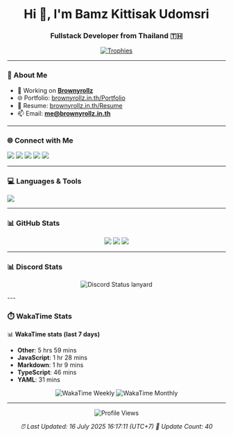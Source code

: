 <h1 align="center">Hi 👋, I'm Bamz Kittisak Udomsri</h1>
<h3 align="center">Fullstack Developer from Thailand 🇹🇭</h3>

<p align="center">
  <a href="https://github.com/ryo-ma/github-profile-trophy">
    <img src="https://github-profile-trophy.vercel.app/?username=brownyroll" alt="Trophies" />
  </a>
</p>

---

### 🔧 About Me

- 🔭 Working on [**Brownyrollz**](https://github.com/Brownyrollz)
- 🌐 Portfolio: [brownyrollz.in.th/Portfolio](https://Brownyrollz.in.th/Portfolio)
- 📄 Resume: [brownyrollz.in.th/Resume](https://Brownyrollz.in.th/Resume)
- 📫 Email: **me@brownyrollz.in.th**

---

### 🌐 Connect with Me

<p align="left">
  <a href="https://codepen.io/brownyroll" target="_blank"><img src="https://img.shields.io/badge/CodePen-000?style=for-the-badge&logo=codepen&logoColor=white" /></a>
  <a href="https://fb.com/brownyroll.bbamz" target="_blank"><img src="https://img.shields.io/badge/Facebook-1877F2?style=for-the-badge&logo=facebook&logoColor=white" /></a>
  <a href="https://instagram.com/brownyroll.darkalich" target="_blank"><img src="https://img.shields.io/badge/Instagram-E4405F?style=for-the-badge&logo=instagram&logoColor=white" /></a>
  <a href="https://www.youtube.com/c/brownyrollz" target="_blank"><img src="https://img.shields.io/badge/YouTube-FF0000?style=for-the-badge&logo=youtube&logoColor=white" /></a>
  <a href="https://discord.gg/yyJRFxTXGU" target="_blank"><img src="https://img.shields.io/badge/Discord-5865F2?style=for-the-badge&logo=discord&logoColor=white" /></a>
</p>

---

### 💻 Languages & Tools

<p align="left">
  <img src="https://skillicons.dev/icons?i=html,css,js,ts,react,nextjs,nodejs,vue,php,laravel,dotnet,django,tailwind,bootstrap,express,arduino,mysql,sqlite,mongodb,mariadb,mssql,nginx,docker,git,linux,figma,postman" />
</p>

---

### 📊 GitHub Stats

<p align="center">
  <img src="https://github-readme-stats.vercel.app/api?username=brownyroll&show_icons=true" />
  <img src="https://github-readme-stats.vercel.app/api/top-langs/?username=brownyroll&layout=compact" />
  <img src="https://github-readme-streak-stats.herokuapp.com/?user=brownyroll" />
</p>

---

### 📊 Discord Stats

<p align="center">
     <img alt='Discord Status lanyard' src='https://lanyard.cnrad.dev/api/280676963885121536' />
</p>
---

### ⏱️ WakaTime Stats

<p align="center">
    <!-- WakaTime stats section -->
    <!--START_SECTION:waka-->

📊 **WakaTime stats (last 7 days)**

- **Other**: 5 hrs 59 mins
- **JavaScript**: 1 hr 28 mins
- **Markdown**: 1 hr 9 mins
- **TypeScript**: 46 mins
- **YAML**: 31 mins
<!--END_SECTION:waka-->
</p>

<p align="center">
  <img src="https://wakatime.com/share/@896383b6-c21d-4862-8145-207435563b89/5d1d6236-fa4f-47c8-af3f-b3d4b786ba2f.svg" alt="WakaTime Weekly" />
  <img src="https://wakatime.com/share/@896383b6-c21d-4862-8145-207435563b89/6701309f-96d9-453b-8697-36650d8211d0.svg" alt="WakaTime Monthly" />
</p>

---

<p align="center">
  <img src="https://komarev.com/ghpvc/?username=brownyroll&label=Profile%20views&color=0e75b6&style=flat" alt="Profile Views" />
</p>

<p align="center"> 
    <i>
        ⏰ Last Updated: <!--LAST_UPDATED-->16 July 2025 16:17:11 (UTC+7)<!--END_LAST_UPDATED-->
        🔄️ Update Count: <!--UPDATE_COUNT-->40<!--END_UPDATE_COUNT-->
    </i>
</p>
